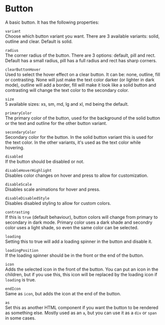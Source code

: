 # Button

A basic button. It has the following properties:

`variant`  
Choose which button variant you want. There are 3 available variants: solid, outline and clear. Default is solid.

`radius`  
The corner radius of the button. There are 3 options: default, pill and rect. Default has a small radius, pill has a full radius and rect has sharp corners.

`clearButtonHover`  
Used to select the hover effect on a clear button. It can be: none, outline, fill or contrasting. None will just make the text color darker (or lighter in dark mode), outline will add a border, fill will make it look like a solid button and contrasting will change the text color to the secondary color.

`size`  
5 available sizes: xs, sm, md, lg and xl, md being the default.

`primaryColor`  
The primary color of the button, used for the background of the solid button or the text and outline for the other button variant.

`secondaryColor`  
Secondary color for the button. In the solid button variant this is used for the text color. In the other variants, it's used as the text color while hovering.

`disabled`  
If the button should be disabled or not.

`disableHoverHighlight`  
Disables color changes on hover and press to allow for customization.

`disableScale`  
Disables scale animations for hover and press.

`disableDisabledStyle`  
Disables disabled styling to allow for custom colors.

`contrasting`  
If this is `true` (default behaviour), button colors will change from primary to secondary in dark mode. Primary color uses a dark shade and secondry color uses a light shade, so even the same color can be selected.

`loading`  
Setting this to true will add a loading spinner in the button and disable it.

`loadingPosition`  
If the loading spinner should be in the front or the end of the button.

`icon`  
Adds the selected icon in the front of the button. You can put an icon in the children, but if you use this, this icon will be replaced by the loading icon if `loading` is true.

`endIcon`  
Same as `icon`, but adds the icon at the end of the button.

`as`  
Set this as another HTML component if you want the button to be rendered as something else. Mostly used as an `a`, but you can use it as a `div` or `span` in some cases.
